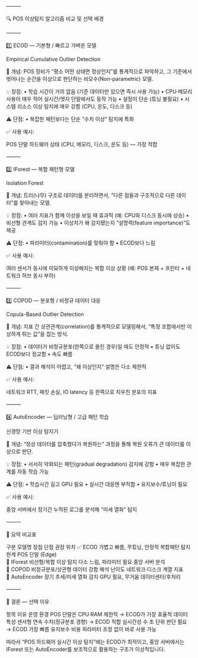 ⸻

🔍 POS 이상탐지 알고리즘 비교 및 선택 배경

⸻

1️⃣ ECOD — 기본형 / 빠르고 가벼운 모델

Empirical Cumulative Outlier Detection

📌 개념:
POS 장비가 “평소 어떤 상태면 정상인지”를 통계적으로 파악하고,
그 기준에서 벗어나는 순간을 이상으로 판단하는 비모수(Non-parametric) 모델.

💡 장점:
	•	학습 시간이 거의 없음 (기준 데이터만 있으면 즉시 사용 가능)
	•	CPU·메모리 사용이 매우 적어 실시간/엣지 단말에서도 동작 가능
	•	설정이 단순 (튜닝 불필요)
	•	시스템 리소스 이상 탐지에 매우 강함 (CPU, 온도, 디스크 등)

⚠️ 단점:
	•	복잡한 패턴보다는 단순 “수치 이상” 탐지에 특화

✅ 사용 예시:

POS 단말 하드웨어 상태 (CPU, 메모리, 디스크, 온도 등)
— 가장 적합

⸻

2️⃣ IForest — 복합 패턴형 모델

Isolation Forest

📌 개념:
트리(나무) 구조로 데이터를 분리하면서,
“다른 점들과 구조적으로 다른 데이터”를 찾아내는 모델.

💡 장점:
	•	여러 지표가 함께 이상을 보일 때 효과적 (예: CPU와 디스크 동시에 상승)
	•	비선형 관계도 감지 가능
	•	이상치가 왜 감지됐는지 “설명력(feature importance)”도 제공

⚠️ 단점:
	•	파라미터(contamination)를 맞춰야 함
	•	ECOD보다 느림

✅ 사용 예시:

여러 센서가 동시에 미묘하게 이상해지는 복합 이상 상황
(예: POS 본체 + 프린터 + 네트워크 허브 동시 부하)

⸻

3️⃣ COPOD — 분포형 / 비정규 데이터 대응

Copula-Based Outlier Detection

📌 개념:
지표 간 상관관계(correlation)를 통계적으로 모델링해서,
“특정 조합에서만 이상하게 튀는 값”을 잡는 방식.

💡 장점:
	•	데이터가 비정규분포(한쪽으로 쏠린 경우)일 때도 안정적
	•	튜닝 없이도 ECOD보다 정교함
	•	속도 빠름

⚠️ 단점:
	•	결과 해석이 어렵고, “왜 이상인지” 설명은 다소 제한적

✅ 사용 예시:

네트워크 RTT, 패킷 손실, IO latency 등 한쪽으로 치우친 분포의 지표

⸻

4️⃣ AutoEncoder — 딥러닝형 / 고급 패턴 학습

신경망 기반 이상 탐지기

📌 개념:
“정상 데이터를 압축했다가 복원하는” 과정을 통해
복원 오류가 큰 데이터를 이상으로 판단.

💡 장점:
	•	서서히 악화되는 패턴(gradual degradation) 감지에 강함
	•	매우 복잡한 관계를 자동 학습 가능

⚠️ 단점:
	•	학습시간 길고 GPU 필요
	•	실시간 대응엔 부적합
	•	유지보수/튜닝이 필요

✅ 사용 예시:

중앙 서버에서 장기간 누적된 로그를 분석해 “미세 열화” 탐지

⸻

🧩 요약 비교표

구분	모델명	장점	단점	권장 위치
✅ ECOD	가볍고 빠름, 무튜닝, 안정적	복합패턴 탐지 한계	POS 단말 (Edge)	
🌲 IForest	비선형/복합 이상 탐지	다소 느림, 파라미터 필요	중앙 서버 분석	
🔗 COPOD	비정규분포/상관형 데이터 강함	해석 난이도	네트워크·디스크 계열 지표	
🤖 AutoEncoder	장기 추세/미세 열화 감지	GPU 필요, 무거움	데이터센터/후처리	


⸻

🏁 결론 — 선택 이유

항목	이유
운영 환경	POS 단말은 CPU·RAM 제한적 → ECOD가 가장 효율적
데이터 특성	센서형 연속 수치(정규분포 경향) → ECOD 적합
실시간성	수 초 단위 판단 필요 → ECOD 가장 빠름
유지보수 비용	파라미터 조정 없이 바로 사용 가능

따라서 “POS 하드웨어 실시간 이상 탐지”에는 ECOD가 최적이고,
중앙 서버에서는 IForest 또는 AutoEncoder를 보조적으로 활용하는 구조가 이상적입니다.

